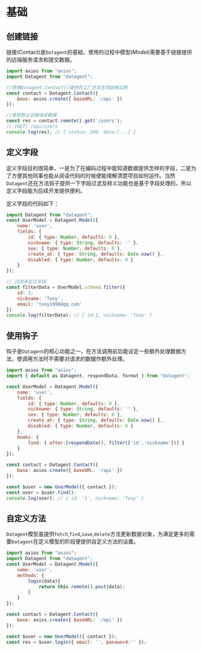 # 基础

## 创建链接

链接(Contact)是`Datagent`的基础，使用的过程中模型(Model)需要基于链接提供的远端服务请求和提交数据。

```js
import axios from "axios";
import Datagent from "datagent";

//使用Datagent.Contact()提供的工厂方法生成链接实例
const contact = Datagent.Contact({
    base: axios.create({ baseURL: '/api' })
});

//使用默认远端请求数据
const res = contact.remote().get('/users');
// [GET] /api/users
console.log(res); // { status: 200, data:[...] }
```

## 定义字段

定义字段目的很简单，一是为了在编码过程中能知道数据提供怎样的字段，二是为了方便其他同事也能从阅读代码的时候便能理解清楚项目如何运作。当然`Datagent`还在方法钩子提供一下字段过滤及转义功能也是基于字段处理的，所以定义字段能为后续开发提供便利。

定义字段的代码如下：

```js
import Datagent from "datagent";
const UserModel = Datagent.Model({
    name: 'user',
    fields: {
        id: { type: Number, defaults: 0 },
        nickname: { type: String, defaults: '' },
        sex: { type: Number, defaults: 0 },
        create_at: { type: String, defaults: Date.now() },
        disabled: { type: Number, defaults: 0 }
    }
});

// 过滤未定义字段
const filterData = UserModel.schema.filter({
    id: 1,
    nickname: 'Tony',
    email: 'tony1990@qq.com'
})
console.log(filterData); // { id:1, nickname: 'Tony' }
```

## 使用钩子

钩子是`Datagent`的核心功能之一，在方法调用前后能设定一些额外处理数据方法，使调用方法时不需要对请求的数据作额外处理。

```js
import axios from "axios";
import { default as Datagent, respondData, format } from "datagent";

const UserModel = Datagent.Model({
    name: 'user',
    fields: {
        id: { type: Number, defaults: 0 },
        nickname: { type: String, defaults: '' },
        sex: { type: Number, defaults: 0 },
        create_at: { type: String, defaults: Date.now() },
        disabled: { type: Number, defaults: 0 }
    },
    hooks: {
        find: { after:[respondData(), filter(['id','nickname'])] }
    }
});

const contact = Datagent.Contact({
    base: axios.create({ baseURL: '/api' })
});

const $user = new UserModel({ contact });
const user = $user.find();
console.log(user); // { id: '1', nickname: 'Tony' }
```

## 自定义方法

`Datagent`模型虽提供`fetch`,`find`,`save`,`delete`方法更新数据对象，为满足更多的需要`Datagent`在定义模型的阶段便提供自定义方法的设置。

```js
import axios from "axios";
import Datagent from "datagent";
const UserModel = Datagent.Model({
    name: 'user',
    methods: {
        login(data){
            return this.remote().post(data);
        }
    }
});

const contact = Datagent.Contact({
    base: axios.create({ baseURL: '/api' })
});

const $user = new UserModel({ contact });
const res = $user.login({ email: '', password:'' });
```